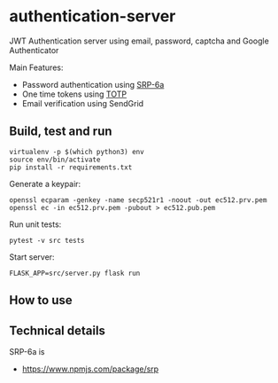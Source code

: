 # authentication-server
JWT Authentication server using email, password, captcha and Google Authenticator

Main Features:

* Password authentication using [SRP-6a][1]
* One time tokens using [TOTP][2]
* Email verification using SendGrid

[1]: http://srp.stanford.edu/
[2]: https://www.ietf.org/rfc/rfc6238.txt

## Build, test and run

```
virtualenv -p $(which python3) env
source env/bin/activate
pip install -r requirements.txt
```

Generate a keypair:
```
openssl ecparam -genkey -name secp521r1 -noout -out ec512.prv.pem
openssl ec -in ec512.prv.pem -pubout > ec512.pub.pem
```

Run unit tests:
```
pytest -v src tests
```

Start server:
```
FLASK_APP=src/server.py flask run
```

## How to use



## Technical details

SRP-6a is

* https://www.npmjs.com/package/srp
